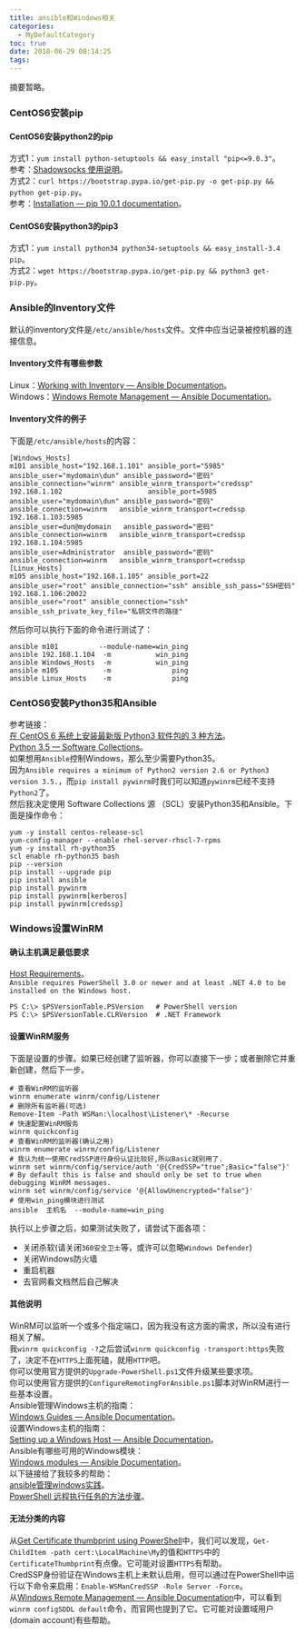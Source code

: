 ```yaml
---
title: ansible和Windows相关
categories:
  - MyDefaultCategory
toc: true
date: 2018-06-29 00:14:25
tags:
---
```

摘要暂略。
<!-- more -->

### CentOS6安装pip

#### CentOS6安装python2的pip

方式1：`yum install python-setuptools && easy_install "pip<=9.0.3"`。  
参考：[Shadowsocks 使用说明](https://github.com/shadowsocks/shadowsocks/wiki/Shadowsocks-使用说明)。  
方式2：`curl https://bootstrap.pypa.io/get-pip.py -o get-pip.py && python get-pip.py`。  
参考：[Installation — pip 10.0.1 documentation](https://pip.pypa.io/en/stable/installing/)。  

#### CentOS6安装python3的pip3

方式1：`yum install python34 python34-setuptools && easy_install-3.4 pip`。  
方式2：`wget https://bootstrap.pypa.io/get-pip.py && python3 get-pip.py`。

### Ansible的Inventory文件

默认的inventory文件是`/etc/ansible/hosts`文件。文件中应当记录被控机器的连接信息。

#### Inventory文件有哪些参数

Linux：[Working with Inventory — Ansible Documentation](https://docs.ansible.com/ansible/latest/user_guide/intro_inventory.html#list-of-behavioral-inventory-parameters)。  
Windows：[Windows Remote Management — Ansible Documentation](https://docs.ansible.com/ansible/latest/user_guide/windows_winrm.html#inventory-options)。  

#### Inventory文件的例子

下面是`/etc/ansible/hosts`的内容：
```
[Windows_Hosts]
m101 ansible_host="192.168.1.101" ansible_port="5985" ansible_user="mydomain\dun" ansible_password="密码" ansible_connection="winrm" ansible_winrm_transport="credssp"
192.168.1.102                     ansible_port=5985   ansible_user="mydomain\dun" ansible_password="密码" ansible_connection=winrm   ansible_winrm_transport=credssp
192.168.1.103:5985                                    ansible_user=dun@mydomain   ansible_password="密码" ansible_connection=winrm   ansible_winrm_transport=credssp
192.168.1.104:5985                                    ansible_user=Administrator  ansible_password="密码" ansible_connection=winrm   ansible_winrm_transport=credssp
[Linux_Hosts]
m105 ansible_host="192.168.1.105" ansible_port=22     ansible_user="root" ansible_connection="ssh" ansible_ssh_pass="SSH密码"
192.168.1.106:20022                                   ansible_user="root" ansible_connection="ssh" ansible_ssh_private_key_file="私钥文件的路径"
```
然后你可以执行下面的命令进行测试了：
```
ansible m101          --module-name=win_ping
ansible 192.168.1.104  -m           win_ping
ansible Windows_Hosts  -m           win_ping
ansible m105           -m               ping
ansible Linux_Hosts    -m               ping
```

### CentOS6安装Python35和Ansible

参考链接：  
[在 CentOS 6 系统上安装最新版 Python3 软件包的 3 种方法](https://linux.cn/article-9680-1.html)。  
[Python 3.5 — Software Collections](https://www.softwarecollections.org/en/scls/rhscl/rh-python35/)。  
如果想用`Ansible`控制Windows，那么至少需要Python35。  
因为`Ansible requires a minimum of Python2 version 2.6 or Python3 version 3.5.`，而`pip install pywinrm`时我们可以知道`pywinrm`已经不支持`Python2`了。  
然后我决定使用 Software Collections 源 （SCL）安装Python35和Ansible。下面是操作命令：
```
yum -y install centos-release-scl
yum-config-manager --enable rhel-server-rhscl-7-rpms
yum -y install rh-python35
scl enable rh-python35 bash
pip --version
pip install --upgrade pip
pip install ansible
pip install pywinrm
pip install pywinrm[kerberos]
pip install pywinrm[credssp]
```

### Windows设置WinRM

#### 确认主机满足最低要求

[Host Requirements](https://docs.ansible.com/ansible/latest/user_guide/windows_setup.html#host-requirements)。  
`Ansible requires PowerShell 3.0 or newer and at least .NET 4.0 to be installed on the Windows host.`
```
PS C:\> $PSVersionTable.PSVersion   # PowerShell version
PS C:\> $PSVersionTable.CLRVersion  # .NET Framework
```

#### 设置WinRM服务

下面是设置的步骤。如果已经创建了监听器，你可以直接下一步；或者删除它并重新创建，然后下一步。
```
# 查看WinRM的监听器
winrm enumerate winrm/config/Listener
# 删除所有监听器(可选)
Remove-Item -Path WSMan:\localhost\Listener\* -Recurse
# 快速配置WinRM服务
winrm quickconfig
# 查看WinRM的监听器(确认之用)
winrm enumerate winrm/config/Listener
# 我认为统一使用CredSSP进行身份认证比较好,所以Basic就别用了.
winrm set winrm/config/service/auth '@{CredSSP="true";Basic="false"}'
# By default this is false and should only be set to true when debugging WinRM messages.
winrm set winrm/config/service '@{AllowUnencrypted="false"}'
# 使用win_ping模块进行测试
ansible  主机名  --module-name=win_ping
```
执行以上步骤之后，如果测试失败了，请尝试下面各项：
* 关闭杀软(请关闭`360安全卫士`等，或许可以忽略`Windows Defender`)
* 关闭Windows防火墙
* 重启机器
* 去官网看文档然后自己解决

#### 其他说明

WinRM可以监听一个或多个指定端口，因为我没有这方面的需求，所以没有进行相关了解。  
我`winrm quickconfig -?`之后尝试`winrm quickconfig -transport:https`失败了，决定不在`HTTPS`上面死磕，就用`HTTP`吧。  
你可以使用官方提供的`Upgrade-PowerShell.ps1`文件升级某些要求项。  
你可以使用官方提供的`ConfigureRemotingForAnsible.ps1`脚本对WinRM进行一些基本设置。  
Ansible管理Windows主机的指南：  
[Windows Guides — Ansible Documentation](https://docs.ansible.com/ansible/latest/user_guide/windows.html)。  
设置Windows主机的指南：  
[Setting up a Windows Host — Ansible Documentation](https://docs.ansible.com/ansible/latest/user_guide/windows_setup.html)。  
Ansible有哪些可用的Windows模块：  
[Windows modules — Ansible Documentation](https://docs.ansible.com/ansible/latest/modules/list_of_windows_modules.html)。  
以下链接给了我较多的帮助：  
[ansible管理windows实践](https://www.cnblogs.com/kingleft/p/6391652.html)。  
[PowerShell 远程执行任务的方法步骤](https://www.jb51.net/article/131532.htm)。  

#### 无法分类的内容
从[Get Certificate thumbprint using PowerShell](https://blogs.technet.microsoft.com/tune_in_to_windows_intune/2013/12/10/get-certificate-thumbprint-using-powershell/)中，我们可以发现，`Get-ChildItem -path cert:\LocalMachine\My`的值和`HTTPS`中的`CertificateThumbprint`有点像。它可能对设置`HTTPS`有帮助。  
CredSSP身份验证在Windows主机上未默认启用，但可以通过在PowerShell中运行以下命令来启用：`Enable-WSManCredSSP -Role Server -Force`。  
从[Windows Remote Management — Ansible Documentation](https://docs.ansible.com/ansible/latest/user_guide/windows_winrm.html#non-administrator-accounts)中，可以看到`winrm configSDDL default`命令，而官网也提到了它。它可能对设置域用户(domain account)有些帮助。  

